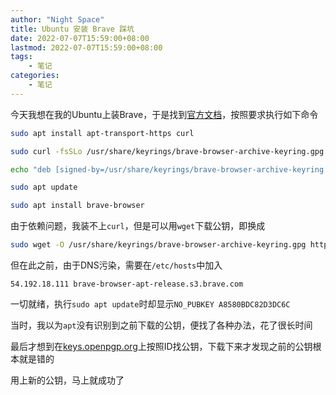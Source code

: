 ```yaml
---
author: "Night Space"
title: Ubuntu 安装 Brave 踩坑
date: 2022-07-07T15:59:00+08:00
lastmod: 2022-07-07T15:59:00+08:00
tags:
    - 笔记
categories:
    - 笔记
---
```

今天我想在我的Ubuntu上装Brave，于是找到[官方文档](https://brave.com/linux/#debian-ubuntu-mint)，按照要求执行如下命令

```bash
sudo apt install apt-transport-https curl

sudo curl -fsSLo /usr/share/keyrings/brave-browser-archive-keyring.gpg https://brave-browser-apt-release.s3.brave.com/brave-browser-archive-keyring.gpg

echo "deb [signed-by=/usr/share/keyrings/brave-browser-archive-keyring.gpg arch=amd64] https://brave-browser-apt-release.s3.brave.com/ stable main"|sudo tee /etc/apt/sources.list.d/brave-browser-release.list

sudo apt update

sudo apt install brave-browser
```

由于依赖问题，我装不上`curl`，但是可以用`wget`下载公钥，即换成

```bash
sudo wget -O /usr/share/keyrings/brave-browser-archive-keyring.gpg https://brave-browser-apt-release.s3.brave.com/brave-browser-archive-keyring.gpg
```

但在此之前，由于DNS污染，需要在`/etc/hosts`中加入
```
54.192.18.111 brave-browser-apt-release.s3.brave.com
```

一切就绪，执行`sudo apt update`时却显示`NO_PUBKEY A8580BDC82D3DC6C`

当时，我以为`apt`没有识别到之前下载的公钥，便找了各种办法，花了很长时间

最后才想到在[keys.openpgp.org](keys.openpgp.org)上按照ID找公钥，下载下来才发现之前的公钥根本就是错的

用上新的公钥，马上就成功了
